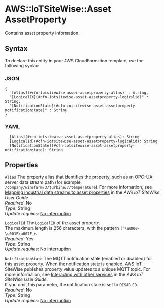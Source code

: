 # AWS::IoTSiteWise::Asset AssetProperty<a name="aws-properties-iotsitewise-asset-assetproperty"></a>

Contains asset property information\.

## Syntax<a name="aws-properties-iotsitewise-asset-assetproperty-syntax"></a>

To declare this entity in your AWS CloudFormation template, use the following syntax:

### JSON<a name="aws-properties-iotsitewise-asset-assetproperty-syntax.json"></a>

```
{
  "[Alias](#cfn-iotsitewise-asset-assetproperty-alias)" : String,
  "[LogicalId](#cfn-iotsitewise-asset-assetproperty-logicalid)" : String,
  "[NotificationState](#cfn-iotsitewise-asset-assetproperty-notificationstate)" : String
}
```

### YAML<a name="aws-properties-iotsitewise-asset-assetproperty-syntax.yaml"></a>

```
  [Alias](#cfn-iotsitewise-asset-assetproperty-alias): String
  [LogicalId](#cfn-iotsitewise-asset-assetproperty-logicalid): String
  [NotificationState](#cfn-iotsitewise-asset-assetproperty-notificationstate): String
```

## Properties<a name="aws-properties-iotsitewise-asset-assetproperty-properties"></a>

`Alias`  <a name="cfn-iotsitewise-asset-assetproperty-alias"></a>
The property alias that identifies the property, such as an OPC\-UA server data stream path \(for example, `/company/windfarm/3/turbine/7/temperature`\)\. For more information, see [Mapping industrial data streams to asset properties](https://docs.aws.amazon.com/iot-sitewise/latest/userguide/connect-data-streams.html) in the *AWS IoT SiteWise User Guide*\.  
*Required*: No  
*Type*: String  
*Update requires*: [No interruption](https://docs.aws.amazon.com/AWSCloudFormation/latest/UserGuide/using-cfn-updating-stacks-update-behaviors.html#update-no-interrupt)

`LogicalId`  <a name="cfn-iotsitewise-asset-assetproperty-logicalid"></a>
The `LogicalID` of the asset property\.  
The maximum length is 256 characters, with the pattern `[^\u0000-\u001F\u007F]+`\.  
*Required*: Yes  
*Type*: String  
*Update requires*: [No interruption](https://docs.aws.amazon.com/AWSCloudFormation/latest/UserGuide/using-cfn-updating-stacks-update-behaviors.html#update-no-interrupt)

`NotificationState`  <a name="cfn-iotsitewise-asset-assetproperty-notificationstate"></a>
The MQTT notification state \(enabled or disabled\) for this asset property\. When the notification state is enabled, AWS IoT SiteWise publishes property value updates to a unique MQTT topic\. For more information, see [Interacting with other services](https://docs.aws.amazon.com/iot-sitewise/latest/userguide/interact-with-other-services.html) in the *AWS IoT SiteWise User Guide*\.  
If you omit this parameter, the notification state is set to `DISABLED`\.  
*Required*: No  
*Type*: String  
*Update requires*: [No interruption](https://docs.aws.amazon.com/AWSCloudFormation/latest/UserGuide/using-cfn-updating-stacks-update-behaviors.html#update-no-interrupt)